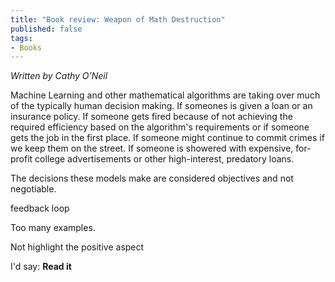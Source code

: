 ```yaml
---
title: "Book review: Weapon of Math Destruction"
published: false
tags:
- Books
---
```


*Written by Cathy O’Neil*

Machine Learning and other mathematical algorithms are taking over much of the typically human decision making. If someones is given a loan or an insurance policy. If someone gets fired because of not achieving the required efficiency based on the algorithm's requirements or if someone gets the job in the first place. If someone might continue to commit crimes if we keep them on the street. If someone is showered with expensive, for-profit college advertisements or other high-interest, predatory loans.

The decisions these models make are considered objectives and not negotiable. 

feedback loop 

Too many examples.

Not highlight the positive aspect  

I'd say: **Read it**